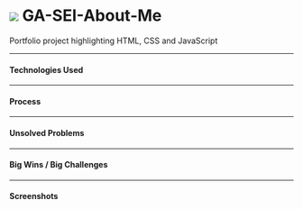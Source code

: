 # ![](http://codetojoy.tech/i/cogs/cog_purp_bk.png) GA-SEI-About-Me
Portfolio project highlighting HTML, CSS and JavaScript

---

#### Technologies Used

---

#### Process

---

#### Unsolved Problems

---

#### Big Wins / Big Challenges

---

#### Screenshots

